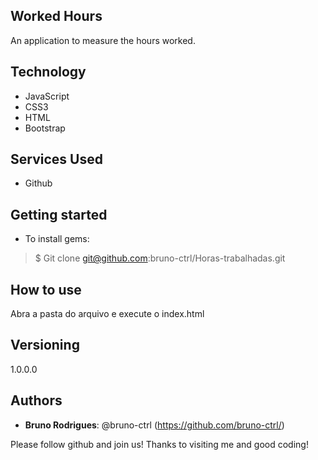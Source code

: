 
## Worked Hours
 
An application to measure the hours worked.
## Technology 
 
* JavaScript
* CSS3
* HTML
* Bootstrap

## Services Used
 
* Github


## Getting started
 
* To install gems:
>    $ Git clone git@github.com:bruno-ctrl/Horas-trabalhadas.git

## How to use
 
Abra a pasta do arquivo e execute o index.html

 
## Versioning
 
1.0.0.0
 
 
## Authors
 
* **Bruno Rodrigues**: @bruno-ctrl (https://github.com/bruno-ctrl/)
 
Please follow github and join us!
Thanks to visiting me and good coding!
